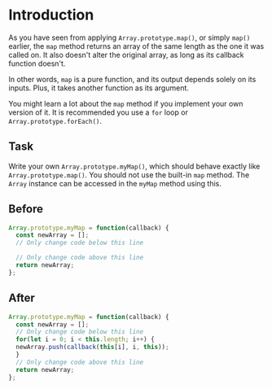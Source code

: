 # Introduction

As you have seen from applying `Array.prototype.map()`, or simply `map()` earlier, the `map` method returns an array of the same length as the one it was called on. It also doesn't alter the original array, as long as its callback function doesn't.

In other words, `map` is a pure function, and its output depends solely on its inputs. Plus, it takes another function as its argument.

You might learn a lot about the `map` method if you implement your own version of it. It is recommended you use a `for` loop or `Array.prototype.forEach()`.


## Task 

Write your own `Array.prototype.myMap()`, which should behave exactly like `Array.prototype.map()`. You should not use the built-in `map` method. The `Array` instance can be accessed in the `myMap` method using this.

## Before

```javascript
Array.prototype.myMap = function(callback) {
  const newArray = [];
  // Only change code below this line

  // Only change code above this line
  return newArray;
};
```

## After

```javascript
Array.prototype.myMap = function(callback) {
  const newArray = [];
  // Only change code below this line
  for(let i = 0; i < this.length; i++) {
  newArray.push(callback(this[i], i, this));
  }
  // Only change code above this line
  return newArray;
};
```
